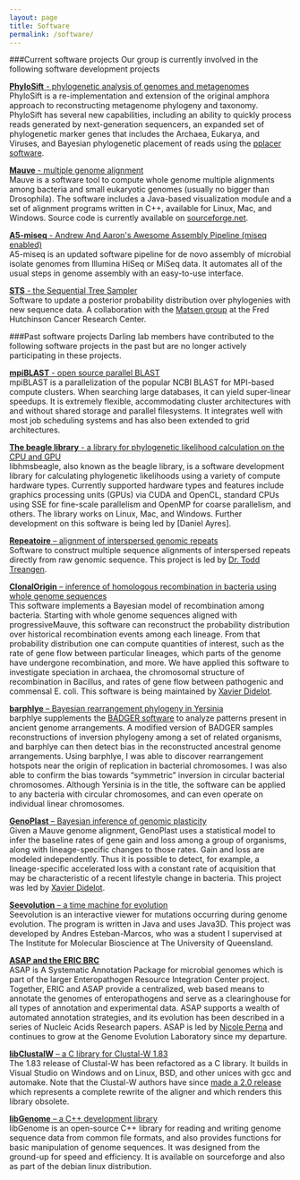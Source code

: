 ```yaml
---
layout: page
title: Software
permalink: /software/
---
```


###Current software projects
Our group is currently involved in the following software development projects

[**PhyloSift** - phylogenetic analysis of genomes and metagenomes](http://phylosift.wordpress.org)<br/>
PhyloSift is a re-implementation and extension of the original amphora approach to reconstructing metagenome phylogeny and taxonomy. PhyloSift has several new capabilities, including an ability to quickly process reads generated by next-generation sequencers, an expanded set of phylogenetic marker genes that includes the Archaea, Eukarya, and Viruses, and Bayesian phylogenetic placement of reads using the [pplacer software](http://matsen.fhcrc.org/pplacer).

[**Mauve** - multiple genome alignment](http://darlinglab.org/mauve/mauve.html)<br/>
Mauve is a software tool to compute whole genome multiple alignments among bacteria and small eukaryotic genomes (usually no bigger than Drosophila). The software includes a Java-based visualization module and a set of alignment programs written in C++, available for Linux, Mac, and Windows. Source code is currently available on [sourceforge.net](http://sf.net/p/mauve).

[**A5-miseq** - Andrew And Aaron's Awesome Assembly Pipeline (miseq enabled)](http://sf.net/p/ngopt)<br/>
A5-miseq is an updated software pipeline for de novo assembly of microbial isolate genomes from Illumina HiSeq or MiSeq data. It automates all of the usual steps in genome assembly with an easy-to-use interface.

[**STS** - the Sequential Tree Sampler](https://github.com/metatangle/sts)<br/>
Software to update a posterior probability distribution over phylogenies with new sequence data. A collaboration with the [Matsen group](http://matsen.fhcrc.org) at the Fred Hutchinson Cancer Research Center.

###Past software projects
Darling lab members have contributed to the following software projects in the past but are no longer actively participating in these projects.

[**mpiBLAST** - open source parallel BLAST](http://mpiblast.org/)<br/>
mpiBLAST is a parallelization of the popular NCBI BLAST for MPI-based compute clusters. When searching large databases, it can yield super-linear speedups. It is extremely flexible, accommodating cluster architectures with and without shared storage and parallel filesystems. It integrates well with most job scheduling systems and has also been extended to grid architectures.

[**The beagle library** - a library for phylogenetic likelihood calculation on the CPU and GPU](https://code.google.com/p/beagle-lib/)<br/>
libhmsbeagle, also known as the beagle library, is a software development library for calculating phylogenetic likelihoods using a variety of compute hardware types. Currently supported hardware types and features include graphics processing units (GPUs) via CUDA and OpenCL, standard CPUs using SSE for fine-scale parallelism and OpenMP for coarse parallelism, and others. The library works on Linux, Mac, and Windows. Further development on this software is being led by [Daniel Ayres].

[**Repeatoire** – alignment of interspersed genomic repeats](http://wwwabi.snv.jussieu.fr/public/Repeatoire/)<br/>
Software to construct multiple sequence alignments of interspersed repeats directly from raw genomic sequence. This project is led by [Dr. Todd Treangen](http://www.cbcb.umd.edu/~treangen/).

[**ClonalOrigin** – inference of homologous recombination in bacteria using whole genome sequences](http://code.google.com/p/clonalorigin)<br/>
This software implements a Bayesian model of recombination among bacteria. Starting with whole genome sequences aligned with progressiveMauve, this software can reconstruct the probability distribution over historical recombination events among each lineage. From that probability distribution one can compute quantities of interest, such as the rate of gene flow between particular lineages, which parts of the genome have undergone recombination, and more. We have applied this software to investigate speciation in archaea, the chromosomal structure of recombination in Bacillus, and rates of gene flow between pathogenic and commensal E. coli. This software is being maintained by [Xavier Didelot](http://www.xavierdidelot.xtreemhost.com/).

[**barphlye** – Bayesian rearrangement phylogeny in Yersinia](http://bioinformatics.org.au/barphlye)<br/>
barphlye supplements the [BADGER software](http://badger.duq.edu/) to analyze patterns present in ancient genome arrangements. A modified version of BADGER samples reconstructions of inversion phylogeny among a set of related organisms, and barphlye can then detect bias in the reconstructed ancestral genome arrangements. Using barphlye, I was able to discover rearrangement hotspots near the origin of replication in bacterial chromosomes. I was also able to confirm the bias towards “symmetric” inversion in circular bacterial chromosomes. Although Yersinia is in the title, the software can be applied to any bacteria with circular chromosomes, and can even operate on individual linear chromosomes.

[**GenoPlast** – Bayesian inference of genomic plasticity](http://www.xavierdidelot.xtreemhost.com/genoplast.htm)<br/>
Given a Mauve genome alignment, GenoPlast uses a statistical model to infer the baseline rates of gene gain and loss among a group of organisms, along with lineage-specific changes to those rates. Gain and loss are modeled independently. Thus it is possible to detect, for example, a lineage-specific accelerated loss with a constant rate of acquisition that may be characteristic of a recent lifestyle change in bacteria. This project was led by [Xavier Didelot](http://www.xavierdidelot.xtreemhost.com/).

[**Seevolution** – a time machine for evolution](http://seevolution.org/)<br/>
Seevolution is an interactive viewer for mutations occurring during genome evolution. The program is written in Java and uses Java3D. This project was developed by Andres Esteban-Marcos, who was a student I supervised at The Institute for Molecular Bioscience at The University of Queensland.

[**ASAP and the ERIC BRC**](http://asap.ahabs.wisc.edu/asap/home.php)<br/>
ASAP is A Systematic Annotation Package for microbial genomes which is part of the larger Enteropathogen Resource Integration Center project. Together, ERIC and ASAP provide a centralized, web based means to annotate the genomes of enteropathogens and serve as a clearinghouse for all types of annotation and experimental data. ASAP supports a wealth of automated annotation strategies, and its evolution has been described in a series of Nucleic Acids Research papers. ASAP is led by [Nicole Perna](http://genetics.wisc.edu/Perna.htm) and continues to grow at the Genome Evolution Laboratory since my departure.

[**libClustalW** – a C library for Clustal-W 1.83](http://asap.ahabs.wisc.edu/software/software-development-libraries/libclustalw.html)<br/>
The 1.83 release of Clustal-W has been refactored as a C library. It builds in Visual Studio on Windows and on Linux, BSD, and other unices with gcc and automake. Note that the Clustal-W authors have since [made a 2.0 release](http://www.clustal.org/) which represents a complete rewrite of the aligner and which renders this library obsolete.

[**libGenome** – a C++ development library](http://sourceforge.net/projects/libgenome)<br/>
libGenome is an open-source C++ library for reading and writing genome sequence data from common file formats, and also provides functions for basic manipulation of genome sequences. It was designed from the ground-up for speed and efficiency. It is available on sourceforge and also as part of the debian linux distribution.



